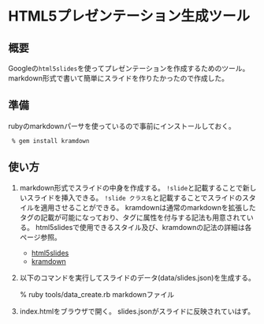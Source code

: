 # HTML5プレゼンテーション生成ツール

## 概要

Googleの`html5slides`を使ってプレゼンテーションを作成するためのツール。  
markdown形式で書いて簡単にスライドを作りたかったので作成した。

## 準備

rubyのmarkdownパーサを使っているので事前にインストールしておく。

     % gem install kramdown

## 使い方

1. markdown形式でスライドの中身を作成する。
    `!slide`と記載することで新しいスライドを挿入できる。
    `!slide クラス名`と記載することでスライドのスタイルを適用させることができる。
    kramdownは通常のmarkdownを拡張したタグの記載が可能になっており、タグに属性を付与する記法も用意されている。
    html5slidesで使用できるスタイル及び、kramdownの記法の詳細は各ページ参照。
    * [html5slides](http://code.google.com/p/html5slides/)
    * [kramdown](http://kramdown.rubyforge.org/quickref.html)
2. 以下のコマンドを実行してスライドのデータ(data/slides.json)を生成する。

     % ruby tools/data_create.rb markdownファイル

3. index.htmlをブラウザで開く。
    slides.jsonがスライドに反映されていはず。

